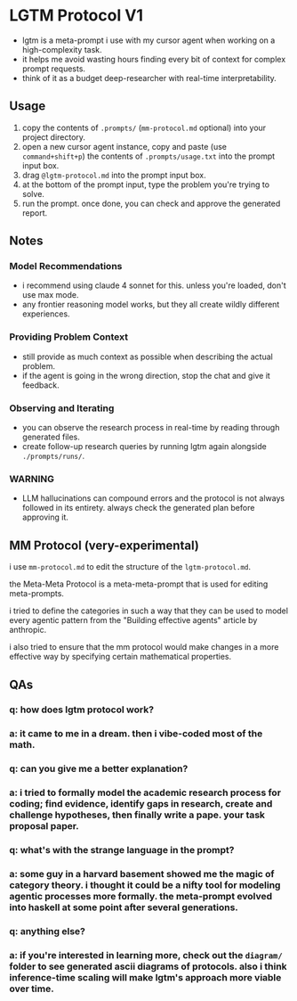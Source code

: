 # LGTM Protocol V1

- lgtm is a meta-prompt i use with my cursor agent when working on a high-complexity task.
- it helps me avoid wasting hours finding every bit of context for complex prompt requests.
- think of it as a budget deep-researcher with real-time interpretability.

## Usage

1. copy the contents of `.prompts/` (`mm-protocol.md` optional) into your project directory.
2. open a new cursor agent instance, copy and paste (use `command+shift+p`)
   the contents of `.prompts/usage.txt` into the prompt input box.
3. drag `@lgtm-protocol.md` into the prompt input box.
4. at the bottom of the prompt input, type the problem you're trying to solve.
5. run the prompt. once done, you can check and approve the generated report.

## Notes 

### Model Recommendations

- i recommend using claude 4 sonnet for this. unless you're loaded, don't use max mode.
- any frontier reasoning model works, but they all create wildly different experiences.

### Providing Problem Context

- still provide as much context as possible when describing the actual problem.
- if the agent is going in the wrong direction, stop the chat and give it feedback.

### Observing and Iterating

- you can observe the research process in real-time by reading through generated files.
- create follow-up research queries by running lgtm again alongside `./prompts/runs/`.

### WARNING

- LLM hallucinations can compound errors and the protocol is not always followed in its entirety. always check the generated plan before approving it.


## MM Protocol (very-experimental)

i use `mm-protocol.md` to edit the structure of the `lgtm-protocol.md`.

the Meta-Meta Protocol is a meta-meta-prompt that is used for editing meta-prompts.

i tried to define the categories in such a way that they can be used to model every agentic pattern from the "Building effective agents" article by anthropic.

i also tried to ensure that the mm protocol would make changes in a more effective way by specifying certain mathematical properties.

## QAs

### q: how does lgtm protocol work?

### a: it came to me in a dream. then i vibe-coded most of the math.

### q: can you give me a better explanation?

### a: i tried to formally model the academic research process for coding; find evidence, identify gaps in research, create and challenge hypotheses, then finally write a pape. your task proposal paper.

### q: what's with the strange language in the prompt?

### a: some guy in a harvard basement showed me the magic of category theory. i thought it could be a nifty tool for modeling agentic processes more formally. the meta-prompt evolved into haskell at some point after several generations.

### q: anything else?

### a: if you're interested in learning more, check out the `diagram/` folder to see generated ascii diagrams of protocols. also i think inference-time scaling will make lgtm's approach more viable over time.
